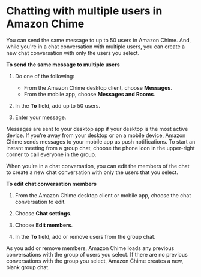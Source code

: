 # Chatting with multiple users in Amazon Chime<a name="group-chat"></a>

You can send the same message to up to 50 users in Amazon Chime\. And, while you're in a chat conversation with multiple users, you can create a new chat conversation with only the users you select\.

**To send the same message to multiple users**

1. Do one of the following:
   + From the Amazon Chime desktop client, choose **Messages**\.
   + From the mobile app, choose **Messages and Rooms**\.

1. In the **To** field, add up to 50 users\.

1. Enter your message\.

Messages are sent to your desktop app if your desktop is the most active device\. If you’re away from your desktop or on a mobile device, Amazon Chime sends messages to your mobile app as push notifications\. To start an instant meeting from a group chat, choose the phone icon in the upper\-right corner to call everyone in the group\.

When you’re in a chat conversation, you can edit the members of the chat to create a new chat conversation with only the users that you select\.

**To edit chat conversation members**

1. From the Amazon Chime desktop client or mobile app, choose the chat conversation to edit\.

1. Choose **Chat settings**\.

1. Choose **Edit members**\.

1. In the **To** field, add or remove users from the group chat\.

As you add or remove members, Amazon Chime loads any previous conversations with the group of users you select\. If there are no previous conversations with the group you select, Amazon Chime creates a new, blank group chat\.
